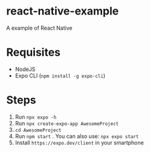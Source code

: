 # react-native-example
A example of React Native

# Requisites
- NodeJS
- Expo CLI (`npm install -g expo-cli`)
# Steps
1. Run `npx expo -h`
2. Run `npx create-expo-app AwesomeProject`
3. `cd AwesomeProject`
4. Run `npm start` . You can also use: `npx expo start`
5. Install `https://expo.dev/client` in your smartphone